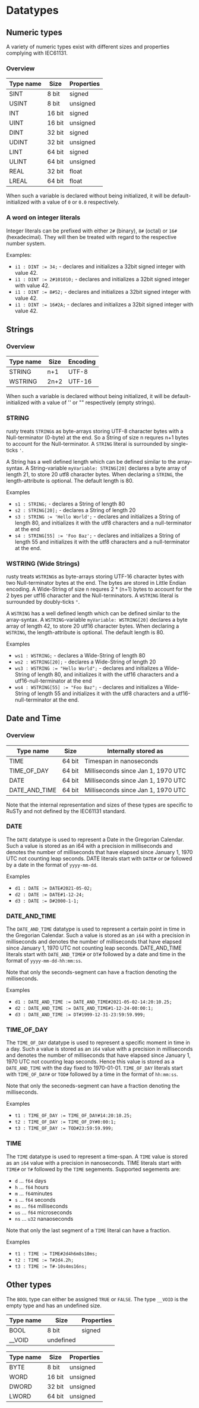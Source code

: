 # Datatypes

## Numeric types
A variety of numeric types exist with different sizes and properties complying
with IEC61131.

### Overview
| Type name | Size   | Properties |
|-----------|--------|------------|
| SINT      | 8 bit  | signed     |
| USINT     | 8 bit  | unsigned   |
| INT       | 16 bit | signed     |
| UINT      | 16 bit | unsigned   |
| DINT      | 32 bit | signed     |
| UDINT     | 32 bit | unsigned   |
| LINT      | 64 bit | signed     |
| ULINT     | 64 bit | unsigned   |
| REAL      | 32 bit | float      |
| LREAL     | 64 bit | float      |

When such a variable is declared without being initialized, it will
be default-initialized with a value of `0` or `0.0` respectively.

### A word on integer literals
Integer literals can be prefixed with either `2#` (binary), `8#` (octal) or
`16#` (hexadecimal). They will then be treated with regard to the respective number system.

Examples:
- `i1 : DINT := 34;` - declares and initializes a 32bit signed integer with value 42.
- `i1 : DINT := 2#101010;` - declares and initializes a 32bit signed integer with value 42.
- `i1 : DINT := 8#52;` - declares and initializes a 32bit signed integer with value 42.
- `i1 : DINT := 16#2A;` - declares and initializes a 32bit signed integer with value 42.

## Strings

### Overview
| Type name | Size | Encoding |
|-----------|------|----------|
| STRING    | n+1  | UTF-8    |
| WSTRING   | 2n+2 | UTF-16   |

When such a variable is declared without being initialized, it will
be default-initialized with a value of '' or "" respectively (empty strings).

### STRING
rusty treats `STRING`s as byte-arrays storing UTF-8 character bytes with a Null-terminator (0-byte) at the end. 
So a String of size n requres n+1 bytes to account for the Null-terminator.
A `STRING` literal is surrounded by single-ticks `'`.

A String has a well defined length which can be defined similar to the array-syntax. A String-variable 
`myVariable: STRING[20]` declares a byte array of length 21, to store 20 utf8 character bytes. When 
declaring a `STRING`, the length-attribute is optional. The default length is 80.

Examples
- `s1 : STRING;` - declares a String of length 80
- `s2 : STRING[20];` - declares a String of length 20
- `s3 : STRING := 'Hello World';` - declares and initializes a String of length 80, and initializes it with the utf8 characters and a null-terminator at the end
- `s4 : STRING[55] := 'Foo Baz';` - declares and initializes a String of length 55 and initializes it with the utf8 characters and a null-terminator at the end.

### WSTRING (Wide Strings)
rusty treats `WSTRING`s as byte-arrays storing UTF-16 character bytes with two Null-terminator bytes at the end. The bytes are stored in Little Endian encoding. A Wide-String of size n requres 2 * (n+1) bytes to account for the 2 byes per utf16 character and the Null-terminators. A `WSTRING` literal is surrounded by doubly-ticks `"`.

A `WSTRING` has a well defined length which can be defined similar to the array-syntax. A `WSTRING`-variable 
`myVariable: WSTRING[20]` declares a byte array of length 42, to store 20 utf16 character bytes. When 
declaring a `WSTRING`, the length-attribute is optional. The default length is 80.

Examples
- `ws1 : WSTRING;` - declares a Wide-String of length 80
- `ws2 : WSTRING[20];` - declares a Wide-String of length 20
- `ws3 : WSTRING := "Hello World";` - declares and initializes a Wide-String of length 80, and initializes it with the utf16 characters and a utf16-null-terminator at the end
- `ws4 : WSTRING[55] := "Foo Baz";` - declares and initializes a Wide-String of length 55 and initializes it with the utf8 characters and a utf16-null-terminator at the end.

## Date and Time

### Overview
| Type name       | Size   | Internally stored as               |
|-----------------|--------|------------------------------------|
| TIME            | 64 bit | Timespan in nanoseconds            |
| TIME\_OF\_DAY   | 64 bit | Milliseconds since Jan 1, 1970 UTC |
| DATE            | 64 bit | Milliseconds since Jan 1, 1970 UTC |
| DATE\_AND\_TIME | 64 bit | Milliseconds since Jan 1, 1970 UTC |

Note that the internal representation and sizes of these types are specific
to RuSTy and not defined by the IEC61131 standard.

### DATE
The `DATE` datatype is used to represent a Date in the Gregorian Calendar. Such a value is 
stored as an i64 with a precision in milliseconds and denotes the number of milliseconds 
that have elapsed since January 1, 1970 UTC not counting leap seconds. DATE literals start 
with `DATE#` or `D#` followed by a date in the format of `yyyy-mm-dd`.

Examples
- `d1 : DATE := DATE#2021-05-02;`
- `d2 : DATE := DATE#1-12-24;`
- `d3 : DATE := D#2000-1-1;`

### DATE_AND_TIME
The `DATE_AND_TIME` datatype is used to represent a certain point in time in the Gregorian Calendar.
Such a value is stored as an `i64` with a precision in milliseconds and denotes the
number of milliseconds that have elapsed since January 1, 1970 UTC not counting leap seconds.
DATE_AND_TIME literals start with `DATE_AND_TIME#` or `DT#` followed by a date and time in the
format of `yyyy-mm-dd-hh:mm:ss`.

Note that only the seconds-segment can have a fraction denoting the milliseconds.

Examples
- `d1 : DATE_AND_TIME := DATE_AND_TIME#2021-05-02-14:20:10.25;`
- `d2 : DATE_AND_TIME := DATE_AND_TIME#1-12-24-00:00:1;`
- `d3 : DATE_AND_TIME := DT#1999-12-31-23:59:59.999;`

### TIME_OF_DAY
The `TIME_OF_DAY` datatype is used to represent a specific moment in time in a day.
Such a value is stored as an `i64` value with a precision in milliseconds and denotes the
number of milliseconds that have elapsed since January 1, 1970 UTC not counting leap seconds.
Hence this value is stored as a `DATE_AND_TIME` with the day fixed to 1970-01-01.
`TIME_OF_DAY` literals start with `TIME_OF_DAY#` or `TOD#` followed by a time in the
format of `hh:mm:ss`.

Note that only the seconeds-segment can have a fraction denoting the milliseconds.

Examples
- `t1 : TIME_OF_DAY := TIME_OF_DAY#14:20:10.25;`
- `t2 : TIME_OF_DAY := TIME_OF_DY#0:00:1;`
- `t3 : TIME_OF_DAY := TOD#23:59:59.999;`

### TIME
The `TIME` datatype is used to represent a time-span. A `TIME` value is stored as an
`i64` value with a precision in nanoseconds.
TIME literals start with `TIME#` or `T#` followed by the `TIME` segements. Supported segements are:
- `d` ... `f64` days
- `h` ... `f64` hours
- `m` ... `f64`minutes
- `s` ... `f64` seconds
- `ms` ... `f64` milliseconds
- `us` ... `f64` microseconds
- `ns` ... `u32` nanaoseconds

Note that only the last segment of a `TIME` literal can have a fraction.

Examples
- `t1 : TIME := TIME#2d4h6m8s10ms;`
- `t2 : TIME := T#2d4.2h;`
- `t3 : TIME := T#-10s4ms16ns;`


## Other types

The `BOOL` type can either be assigned `TRUE` or `FALSE`. The type `__VOID` is the
empty type and has an undefined size.

| Type name   | Size      | Properties |
|-------------|-----------|------------|
| BOOL        | 8 bit     | signed     |
| \_\_VOID    | undefined |            |

| Type name | Size   | Properties |
|-----------|--------|------------|
| BYTE      | 8 bit  | unsigned   |
| WORD      | 16 bit | unsigned   |
| DWORD     | 32 bit | unsigned   |
| LWORD     | 64 bit | unsigned   |

